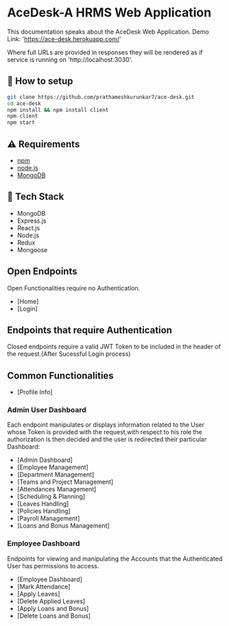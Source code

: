 # AceDesk-A HRMS Web Application

This documentation speaks about the AceDesk Web Application.
Demo Link: 'https://ace-desk.herokuapp.com/'

Where full URLs are provided in responses they will be rendered as if service
is running on 'http://localhost:3030'.

## :wrench: How to setup

```bash
git clone https://github.com/prathameshkurunkar7/ace-desk.git
cd ace-desk
npm install && npm install client
npm client
npm start
```

## :warning: Requirements

- [npm](https://yarnpkg.com)
- [node.js](https://zeit.co/download)
- [MongoDB](https://www.mongodb.com/)

## :hamburger: Tech Stack

- MongoDB
- Express.js
- React.js
- Node.js
- Redux
- Mongoose

## Open Endpoints

Open Functionalities require no Authentication.
* [Home]
* [Login]

## Endpoints that require Authentication

Closed endpoints require a valid JWT Token to be included in the header of the
request.(After Sucessful Login process)
## Common Functionalities
* [Profile Info]

### Admin User Dashboard

Each endpoint manipulates or displays information related to the User whose
Token is provided with the request,with respect to his role the authorization is then decided and the user is redirected their particular
Dashboard:
* [Admin Dashboard]
* [Employee Management]
* [Department Management]
* [Teams and Project Management]
* [Attendances Management]
* [Scheduling & Planning]
* [Leaves Handling]
* [Policies Handling]
* [Payroll Management]
* [Loans and Bonus Management]

### Employee Dashboard

Endpoints for viewing and manipulating the Accounts that the Authenticated User
has permissions to access.

* [Employee Dashboard]
* [Mark Attendance]
* [Apply Leaves]
* [Delete Applied Leaves]
* [Apply Loans and Bonus]
* [Delete Loans and Bonus]